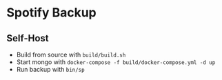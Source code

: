# Spotify Backup
## Self-Host

* Build from source with `build/build.sh`
* Start mongo with `docker-compose -f build/docker-compose.yml -d up`
* Run backup with `bin/sp`